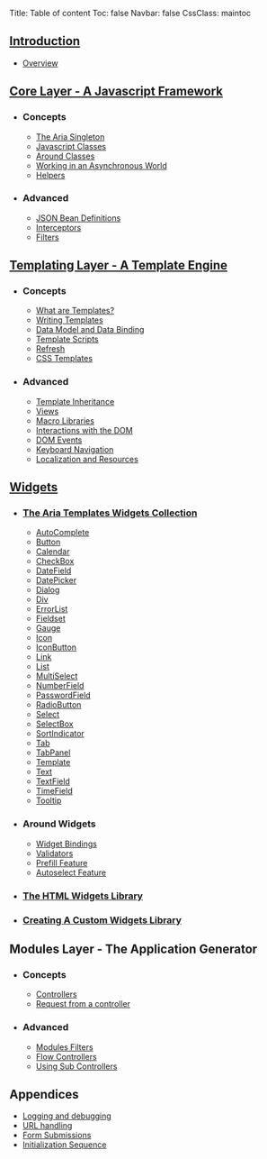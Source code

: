 Title: Table of content
Toc: false
Navbar: false
CssClass: maintoc

## [Introduction](introduction)

- [Overview](overview)

## [Core Layer - A Javascript Framework](core_layer_a_javascript_framework)
- ### Concepts
    - [The Aria Singleton](the_aria_singleton)
    - [Javascript Classes](javascript_classes)
    - [Around Classes](around_classes)
    - [Working in an Asynchronous World](working_in_an_asynchronous_world)
    - [Helpers](helpers)
- ### Advanced
    - [JSON Bean Definitions](json_bean_definitions)
    - [Interceptors](interceptors)
    - [Filters](filters)

## [Templating Layer - A Template Engine](templating_layer_a_template_engine)
- ### Concepts
    - [What are Templates?](what_are_templates)
    - [Writing Templates](writing_templates)
    - [Data Model and Data Binding](data_model_and_data_binding)
    - [Template Scripts](template_scripts)
    - [Refresh](refresh)
    - [CSS Templates](css_templates)
- ### Advanced
    - [Template Inheritance](template_inheritance)
    - [Views](views)
    - [Macro Libraries](macro_libraries)
    - [Interactions with the DOM](interactions_with_the_dom)
    - [DOM Events](dom_events)
    - [Keyboard Navigation](keyboard_navigation)
    - [Localization and Resources](localization_and_resources)

## [Widgets](widgets)
- ### [The Aria Templates Widgets Collection](the_aria_templates_widgets_collection)
    - [AutoComplete](autocomplete)
    - [Button](button)
    - [Calendar](calendar)
    - [CheckBox](checkbox)
    - [DateField](datefield)
    - [DatePicker](datepicker)
    - [Dialog](dialog)
    - [Div](div)
    - [ErrorList](errorlist)
    - [Fieldset](fieldset)
    - [Gauge](gauge)
    - [Icon](icon)
    - [IconButton](iconbutton)
    - [Link](link)
    - [List](list)
    - [MultiSelect](multiselect)
    - [NumberField](numberfield)
    - [PasswordField](passwordfield)
    - [RadioButton](radiobutton)
    - [Select](select)
    - [SelectBox](selectbox)
    - [SortIndicator](sortindicator)
    - [Tab](tab)
    - [TabPanel](tabpanel)
    - [Template](template)
    - [Text](text)
    - [TextField](textfield)
    - [TimeField](timefield)
    - [Tooltip](tooltip)
- ### Around Widgets
    - [Widget Bindings](widget_bindings)
    - [Validators](validators)
    - [Prefill Feature](prefill_feature)
    - [Autoselect Feature](autoselect_feature)
- ### [The HTML Widgets Library](the_html_widgets_library)
- ### [Creating A Custom Widgets Library](creating_a_custom_widgets_library)

## Modules Layer - The Application Generator
- ### Concepts
    - [Controllers](controllers)
    - [Request from a controller](request_from_a_controller)
- ### Advanced
    - [Modules Filters](modules_filters)
    - [Flow Controllers](flow_controllers)
    - [Using Sub Controllers](using_sub_controllers)


## Appendices
- [Logging and debugging](logging_and_debugging)
- [URL handling](url_handling)
- [Form Submissions](form_submissions)
- [Initialization Sequence](initialization_sequence)